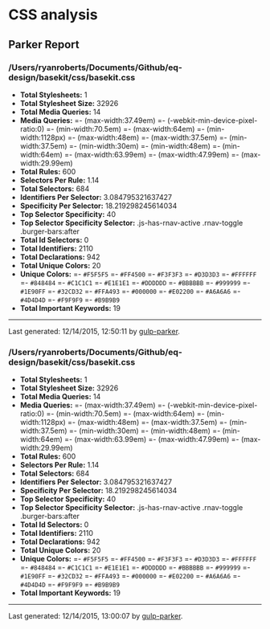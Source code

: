 # CSS analysis

## Parker Report

### /Users/ryanroberts/Documents/Github/eq-design/basekit/css/basekit.css

- **Total Stylesheets:** 1
- **Total Stylesheet Size:** 32926
- **Total Media Queries:** 14
- **Media Queries:**
	=- (max-width:37.49em)
	=- (-webkit-min-device-pixel-ratio:0)
	=- (min-width:70.5em)
	=- (max-width:64em)
	=- (min-width:1128px)
	=- (max-width:48em)
	=- (max-width:37.5em)
	=- (min-width:37.5em)
	=- (min-width:30em)
	=- (min-width:48em)
	=- (min-width:64em)
	=- (max-width:63.99em)
	=- (max-width:47.99em)
	=- (max-width:29.99em)
- **Total Rules:** 600
- **Selectors Per Rule:** 1.14
- **Total Selectors:** 684
- **Identifiers Per Selector:** 3.084795321637427
- **Specificity Per Selector:** 18.219298245614034
- **Top Selector Specificity:** 40
- **Top Selector Specificity Selector:** .js-has-rnav-active .rnav-toggle .burger-bars:after
- **Total Id Selectors:** 0
- **Total Identifiers:** 2110
- **Total Declarations:** 942
- **Total Unique Colors:** 20
- **Unique Colors:**
	=- `#F5F5F5`
	=- `#FF4500`
	=- `#F3F3F3`
	=- `#D3D3D3`
	=- `#FFFFFF`
	=- `#848484`
	=- `#C1C1C1`
	=- `#E1E1E1`
	=- `#DDDDDD`
	=- `#BBBBBB`
	=- `#999999`
	=- `#1E90FF`
	=- `#32CD32`
	=- `#FFA493`
	=- `#000000`
	=- `#E02200`
	=- `#A6A6A6`
	=- `#4D4D4D`
	=- `#F9F9F9`
	=- `#B9B9B9`
- **Total Important Keywords:** 19

* * *

Last generated: 12/14/2015, 12:50:11 by [gulp-parker](https://github.com/PavelDemyanenko/gulp-parker).

### /Users/ryanroberts/Documents/Github/eq-design/basekit/css/basekit.css

- **Total Stylesheets:** 1
- **Total Stylesheet Size:** 32926
- **Total Media Queries:** 14
- **Media Queries:**
	=- (max-width:37.49em)
	=- (-webkit-min-device-pixel-ratio:0)
	=- (min-width:70.5em)
	=- (max-width:64em)
	=- (min-width:1128px)
	=- (max-width:48em)
	=- (max-width:37.5em)
	=- (min-width:37.5em)
	=- (min-width:30em)
	=- (min-width:48em)
	=- (min-width:64em)
	=- (max-width:63.99em)
	=- (max-width:47.99em)
	=- (max-width:29.99em)
- **Total Rules:** 600
- **Selectors Per Rule:** 1.14
- **Total Selectors:** 684
- **Identifiers Per Selector:** 3.084795321637427
- **Specificity Per Selector:** 18.219298245614034
- **Top Selector Specificity:** 40
- **Top Selector Specificity Selector:** .js-has-rnav-active .rnav-toggle .burger-bars:after
- **Total Id Selectors:** 0
- **Total Identifiers:** 2110
- **Total Declarations:** 942
- **Total Unique Colors:** 20
- **Unique Colors:**
	=- `#F5F5F5`
	=- `#FF4500`
	=- `#F3F3F3`
	=- `#D3D3D3`
	=- `#FFFFFF`
	=- `#848484`
	=- `#C1C1C1`
	=- `#E1E1E1`
	=- `#DDDDDD`
	=- `#BBBBBB`
	=- `#999999`
	=- `#1E90FF`
	=- `#32CD32`
	=- `#FFA493`
	=- `#000000`
	=- `#E02200`
	=- `#A6A6A6`
	=- `#4D4D4D`
	=- `#F9F9F9`
	=- `#B9B9B9`
- **Total Important Keywords:** 19

* * *

Last generated: 12/14/2015, 13:00:07 by [gulp-parker](https://github.com/PavelDemyanenko/gulp-parker).
